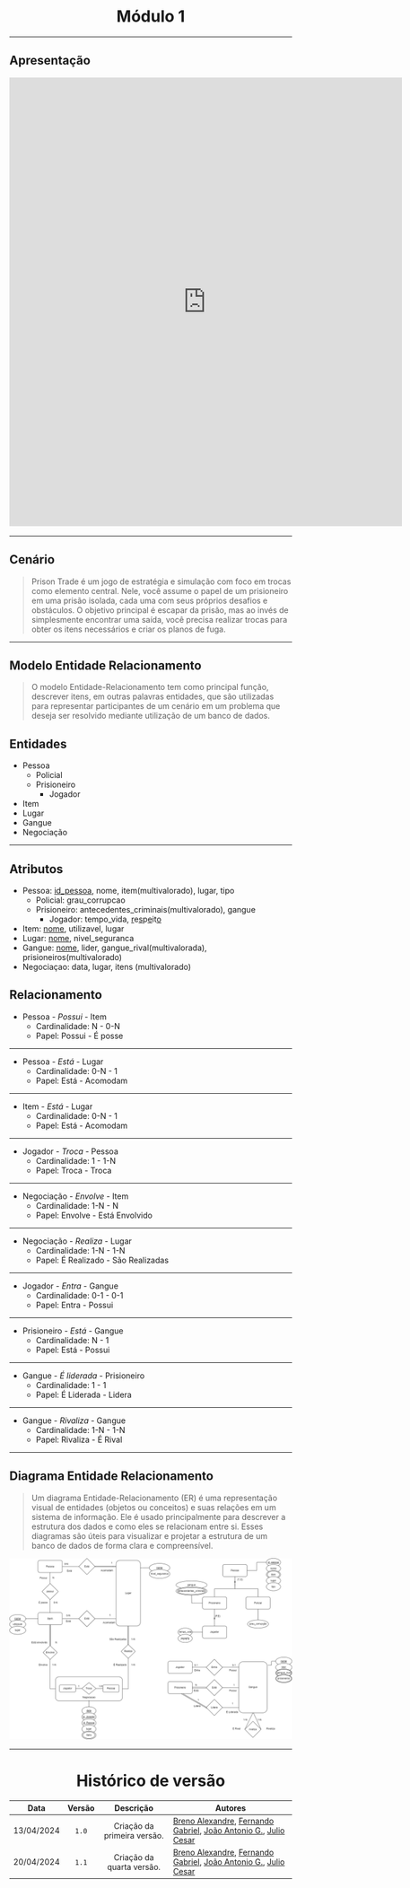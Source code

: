 <center>

# Módulo 1

</center>

---

## Apresentação

<iframe width="700" height="800" src="https://www.youtube.com/embed/s_UC6M6cYQE?si=UALdBePW675Rcqul" title=" Prison Trading - Módulo 1/SBD1 " frameborder="0" allow="accelerometer; autoplay; clipboard-write; encrypted-media; gyroscope; picture-in-picture; web-share" referrerpolicy="strict-origin-when-cross-origin" allowfullscreen></iframe>

---

## Cenário
> Prison Trade é um jogo de estratégia e simulação com foco em trocas como elemento central. Nele, você assume o papel de um prisioneiro em uma prisão isolada, cada uma com seus próprios desafios e obstáculos. O objetivo principal é escapar da prisão, mas ao invés de simplesmente encontrar uma saída, você precisa realizar trocas para obter os itens necessários e criar os planos de fuga.

---
## Modelo Entidade Relacionamento


> O modelo Entidade-Relacionamento tem como principal função, descrever itens, em outras palavras entidades, que são utilizadas para representar participantes de um cenário em um problema que deseja ser resolvido mediante utilização de um banco de dados.


## Entidades

- Pessoa
    - Policial
    - Prisioneiro
        - Jogador
- Item
- Lugar
- Gangue
- Negociação

---

## Atributos
- Pessoa: <ins>id_pessoa</ins>, nome, item(multivalorado), lugar, tipo
  - Policial: grau_corrupcao
  - Prisioneiro: antecedentes_criminais(multivalorado), gangue
    - Jogador: tempo_vida, <ins>r</ins>e<ins>s</ins>p<ins>e</ins>it<ins>o</ins>
- Item: <ins>nome</ins>, utilizavel, lugar
- Lugar: <ins>nome</ins>, nivel_seguranca
- Gangue: <ins>nome</ins>, lider, gangue_rival(multivalorada), prisioneiros(multivalorado)
- Negociaçao: data, lugar, itens (multivalorado)


## Relacionamento

- Pessoa - *Possui* - Item
  - Cardinalidade: N - 0-N
  - Papel: Possui - É posse

---

- Pessoa - *Está* - Lugar
  - Cardinalidade: 0-N - 1
  - Papel: Está - Acomodam

---

- Item - *Está* - Lugar
  - Cardinalidade: 0-N - 1
  - Papel: Está - Acomodam

---

- Jogador - *Troca* - Pessoa
  - Cardinalidade: 1 - 1-N
  - Papel: Troca - Troca

---

- Negociação - *Envolve* - Item
  - Cardinalidade: 1-N - N
  - Papel: Envolve - Está Envolvido

---

- Negociação - *Realiza* - Lugar
  - Cardinalidade: 1-N - 1-N
  - Papel: É Realizado - São Realizadas

---

- Jogador - *Entra* - Gangue
  - Cardinalidade: 0-1 - 0-1
  - Papel: Entra - Possui

---

- Prisioneiro - *Está* - Gangue
  - Cardinalidade: N - 1  
  -  Papel: Está - Possui

---

- Gangue - *É liderada* - Prisioneiro
  - Cardinalidade: 1 - 1
  - Papel: É Liderada - Lidera

---

- Gangue - *Rivaliza* - Gangue
  - Cardinalidade: 1-N - 1-N
  - Papel: Rivaliza - É Rival

---

## Diagrama Entidade Relacionamento

> Um diagrama Entidade-Relacionamento (ER) é uma representação visual de entidades (objetos ou conceitos) e suas relações em um sistema de informação. Ele é usado principalmente para descrever a estrutura dos dados e como eles se relacionam entre si. Esses diagramas são úteis para visualizar e projetar a estrutura de um banco de dados de forma clara e compreensível.

<div align="center">
<div align="center"><img src= "https://raw.githubusercontent.com/SBD1/2024.1-Prison-Trading/Pages/docs/assets/DER.png"/></div>
</div>

---
<center>

# Histórico de versão

</center>

<div style="margin: 0 auto; width: fit-content;">

| Data       | Versão | Descrição                   | Autores                                                                                                                                                                                                 |
|:----------:|:------:|:---------------------------:| ------------------------------------------------------------------------------------------------------------------------------------------------------------------------------------------------------- |
| 13/04/2024 | `1.0`  | Criação da primeira versão. | [Breno Alexandre](https://github.com/brenoalexandre0), [Fernando Gabriel](https://github.com/show-dawn), [João Antonio G.](https://github.com/joaoseisei),  [Julio Cesar](https://github.com/julio1099) |
| 20/04/2024 | `1.1`  | Criação da quarta versão.   | [Breno Alexandre](https://github.com/brenoalexandre0), [Fernando Gabriel](https://github.com/show-dawn), [João Antonio G.](https://github.com/joaoseisei),  [Julio Cesar](https://github.com/julio1099) |

</div>
